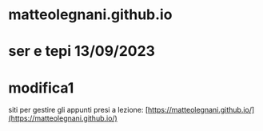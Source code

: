 # matteolegnani.github.io
# ser e tepi 13/09/2023
# modifica1
siti per gestire gli appunti presi a lezione: [https://matteolegnani.github.io/](https://matteolegnani.github.io/)
